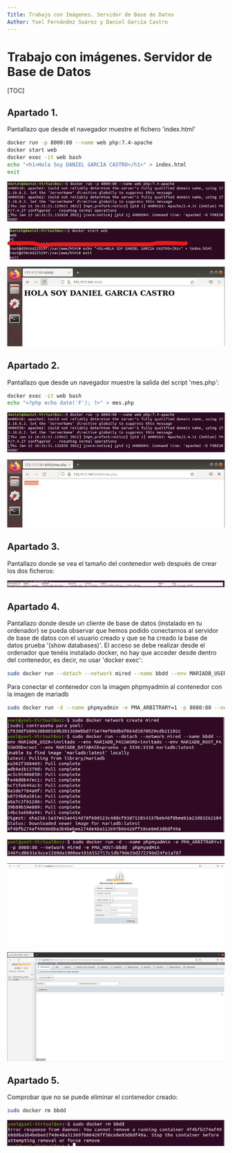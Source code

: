 ```yaml
---
Title: Trabajo con Imágenes. Servidor de Base de Datos
Author: Yoel Fernández Suárez y Daniel García Castro       
---
```


# 					Trabajo con imágenes. Servidor de Base de Datos

[TOC]

## Apartado 1.





Pantallazo que desde el navegador muestre el fichero 'index.html'



```bash
docker run -p 8000:80 --name web php:7.4-apache
docker start web
docker exec -it web bash
echo "<h1>Hola Soy DANIEL GARCIA CASTRO</h1>" > index.html
exit
```

![imagenes1.2](imagenes1.2.jpg)

![imagenes2.1](imagenes2.1.jpg)

![imagenes2.2](imagenes2.2.jpg)





## Apartado 2.

Pantallazo que desde un navegador muestre la salida del script 'mes.php':

```bash
docker exec -it web bash
echo "<?php echo date('F'); ?>" > mes.php
```



![imagenes1.3.1](imagenes1.2.jpg)

![imagenes1.3.2](imagenes1.3.2.jpg)

## Apartado 3.

Pantallazo donde se vea el tamaño del contenedor web después de crear los dos ficheros:

![imagenes](imagenes.JPG)

## Apartado 4.

Pantallazo donde desde un cliente de base de datos (instalado en tu ordenador) se pueda observar que hemos podido conectarnos al servidor de base de datos con el usuario creado y que se ha creado la base de datos prueba '(show databases)'. El acceso se debe realizar desde el ordenador que tenéis instalado docker, no hay que acceder desde dentro del contenedor, es decir, no usar 'docker exec':

```bash
sudo docker run --detach --network mired --name bbdd --env MARIADB_USER=invitado --env MARIADB_PASSWORD=invitado --env MARIADB_PASSWORD=invitado --env MARIADB_ROOT_PASSWORD=root --env MARIADB_DATABASE=prueba -p 3336:3336 mariadb:latest
```

Para conectar el contenedor con la imagen phpmyadmin al contenedor con la imagen de mariadb

```bash
sudo docker run -d --name phpmyadmin -e PMA_ARBITRARY=1 -p 8080:80 --network mired -e PMA_HOST=bbdd phpmyadmin
```

![bASEDEDATOS1](bASEDEDATOS1.jpg)

![basesdedatos2](basesdedatos2.jpg)

![basededatos5](basededatos5.JPG)

![basesdedatos3](basesdedatos3.jpg)

## Apartado 5.

Comprobar que no se puede eliminar el contenedor creado:

```bash
sudo docker rm bbdd
```

![basededatos4](basededatos4.jpg)

>>>
